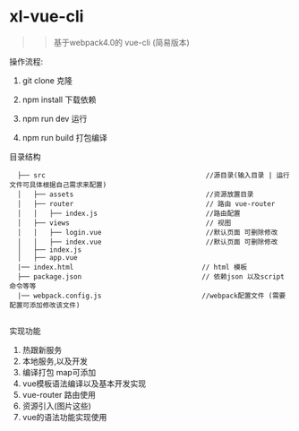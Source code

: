 # xl-vue-cli

>>基于webpack4.0的 vue-cli            (简易版本)

操作流程:

1. git clone  克隆

2. npm install  下载依赖

3. npm run dev  运行

4. npm run build 打包编译


目录结构
  ```
    ├── src                                        //源目录(输入目录 | 运行文件可具体根据自己需求来配置)
    │   ├── assets                                 //资源放置目录
    │   ├── router                                 // 路由 vue-router
    │   │   ├── index.js                           //路由配置  
    │   ├── views                                  // 视图 
    │   │   ├── login.vue                          //默认页面 可删除修改
    │   │   ├── index.vue                          //默认页面 可删除修改
    │   ├── index.js           
    │   ├── app.vue                               
    |── index.html                                // html 模板 
    ├── package.json                              // 依赖json 以及script 命令等等
    |── webpack.config.js                         //webpack配置文件 (需要配置可添加修改该文件)    
    

``` 

 实现功能
 1. 热跟新服务
 2. 本地服务,以及开发
 3. 编译打包 map可添加
 4. vue模板语法编译以及基本开发实现
 5. vue-router 路由使用
 6. 资源引入(图片这些)
 7. vue的语法功能实现使用
 
 

